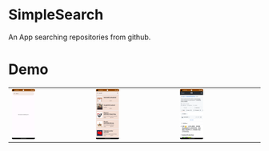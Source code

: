 # SimpleSearch
An App searching repositories from github.
# Demo
<table border="0" cellpadding="0" cellspacing="0" style="width: 100%;">
<tbody><tr>
<td><img src="https://github.com/ylchen19/SimpleSearch/blob/master/homePage.png" width=30% height=30%></td>
<td><img src="https://github.com/ylchen19/SimpleSearch/blob/master/search.png" width=30% height=30%></td>
<td><img src="https://github.com/ylchen19/SimpleSearch/blob/master/getDetail.png" width=30% height=30%></td>
</tr></tbody></table>
